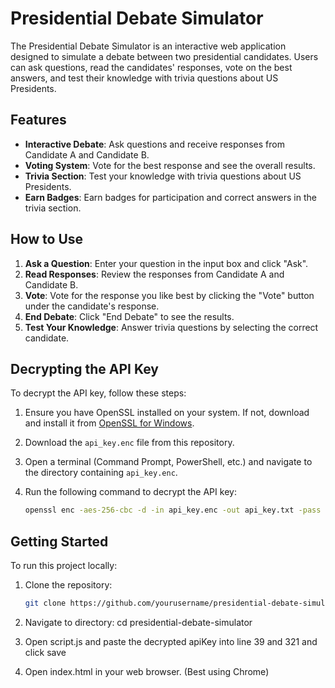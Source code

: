 # Presidential Debate Simulator

The Presidential Debate Simulator is an interactive web application designed to simulate a debate between two presidential candidates. Users can ask questions, read the candidates' responses, vote on the best answers, and test their knowledge with trivia questions about US Presidents.

## Features

- **Interactive Debate**: Ask questions and receive responses from Candidate A and Candidate B.
- **Voting System**: Vote for the best response and see the overall results.
- **Trivia Section**: Test your knowledge with trivia questions about US Presidents.
- **Earn Badges**: Earn badges for participation and correct answers in the trivia section.

## How to Use

1. **Ask a Question**: Enter your question in the input box and click "Ask".
2. **Read Responses**: Review the responses from Candidate A and Candidate B.
3. **Vote**: Vote for the response you like best by clicking the "Vote" button under the candidate's response.
4. **End Debate**: Click "End Debate" to see the results.
5. **Test Your Knowledge**: Answer trivia questions by selecting the correct candidate.

## Decrypting the API Key

To decrypt the API key, follow these steps:

1. Ensure you have OpenSSL installed on your system. If not, download and install it from [OpenSSL for Windows](https://slproweb.com/products/Win32OpenSSL.html).

2. Download the `api_key.enc` file from this repository.

3. Open a terminal (Command Prompt, PowerShell, etc.) and navigate to the directory containing `api_key.enc`.

4. Run the following command to decrypt the API key:
   ```sh
   openssl enc -aes-256-cbc -d -in api_key.enc -out api_key.txt -pass pass:judge123!! -pbkdf2


## Getting Started

To run this project locally:

1. Clone the repository:
   ```sh
   git clone https://github.com/yourusername/presidential-debate-simulator.git
2. Navigate to directory:
   cd presidential-debate-simulator
3. Open script.js and paste the decrypted apiKey into line 39 and 321 and click save
   
4. Open index.html in your web browser. (Best using Chrome)
